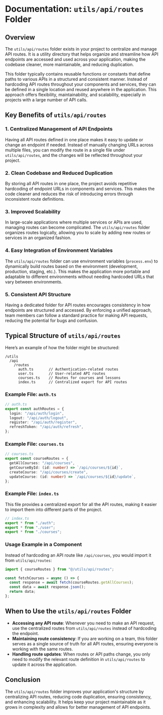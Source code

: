 # Documentation: `utils/api/routes` Folder

## Overview

The `utils/api/routes` folder exists in your project to centralize and manage API routes. It is a utility directory that helps organize and streamline how API endpoints are accessed and used across your application, making the codebase cleaner, more maintainable, and reducing duplication.

This folder typically contains reusable functions or constants that define paths to various APIs in a structured and consistent manner. Instead of hardcoding API routes throughout your components and services, they can be defined in a single location and reused anywhere in the application. This approach offers flexibility, maintainability, and scalability, especially in projects with a large number of API calls.

## Key Benefits of `utils/api/routes`

### 1. Centralized Management of API Endpoints

Having all API routes defined in one place makes it easy to update or change an endpoint if needed. Instead of manually changing URLs across multiple files, you can modify the route in a single file under `utils/api/routes`, and the changes will be reflected throughout your project.

### 2. Clean Codebase and Reduced Duplication

By storing all API routes in one place, the project avoids repetitive hardcoding of endpoint URLs in components and services. This makes the code cleaner and reduces the risk of introducing errors through inconsistent route definitions.

### 3. Improved Scalability

In large-scale applications where multiple services or APIs are used, managing routes can become complicated. The `utils/api/routes` folder organizes routes logically, allowing you to scale by adding new routes or services in an organized fashion.

### 4. Easy Integration of Environment Variables

The `utils/api/routes` folder can use environment variables (`process.env`) to dynamically build routes based on the environment (development, production, staging, etc.). This makes the application more portable and adaptable to different environments without needing hardcoded URLs that vary between environments.

### 5. Consistent API Structure

Having a dedicated folder for API routes encourages consistency in how endpoints are structured and accessed. By enforcing a unified approach, team members can follow a standard practice for making API requests, reducing the potential for bugs and confusion.

## Typical Structure of `utils/api/routes`

Here’s an example of how the folder might be structured:

```
/utils
  /api
    /routes
      auth.ts       // Authentication-related routes
      user.ts       // User-related API routes
      courses.ts    // Routes for courses and lessons
      index.ts      // Centralized export for API routes
```

### Example File: `auth.ts`

```typescript
// auth.ts
export const authRoutes = {
  login: "/api/auth/login",
  logout: "/api/auth/logout",
  register: "/api/auth/register",
  refreshToken: "/api/auth/refresh",
};
```

### Example File: `courses.ts`

```typescript
// courses.ts
export const courseRoutes = {
  getAllCourses: "/api/courses",
  getCourseById: (id: number) => `/api/courses/${id}`,
  createCourse: "/api/courses/create",
  updateCourse: (id: number) => `/api/courses/${id}/update`,
};
```

### Example File: `index.ts`

This file provides a centralized export for all the API routes, making it easier to import them into different parts of the project.

```typescript
// index.ts
export * from "./auth";
export * from "./user";
export * from "./courses";
```

### Usage Example in a Component

Instead of hardcoding an API route like `/api/courses`, you would import it from `utils/api/routes`:

```typescript
import { courseRoutes } from "@/utils/api/routes";

const fetchCourses = async () => {
  const response = await fetch(courseRoutes.getAllCourses);
  const data = await response.json();
  return data;
};
```

## When to Use the `utils/api/routes` Folder

- **Accessing any API route**: Whenever you need to make an API request, use the centralized routes from `utils/api/routes` instead of hardcoding the endpoint.
- **Maintaining route consistency**: If you are working on a team, this folder serves as a single source of truth for all API routes, ensuring everyone is working with the same routes.
- **Handling route updates**: When routes or API paths change, you only need to modify the relevant route definition in `utils/api/routes` to update it across the application.

## Conclusion

The `utils/api/routes` folder improves your application's structure by centralizing API routes, reducing code duplication, ensuring consistency, and enhancing scalability. It helps keep your project maintainable as it grows in complexity and allows for better management of API endpoints.
